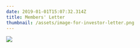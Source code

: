 ```yaml
---
date: 2019-01-01T15:07:32.314Z
title: Members' Letter
thumbnail: /assets/image-for-investor-letter.png
---
```

![](/assets/investor-letter-01_01_2019.png)
